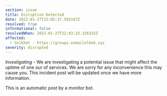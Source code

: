 ```yaml
---
section: issue
title: Disruption Detected
date: 2022-01-27T22:02:17.592187Z
resolved: true
informational: false
resolvedWhen: 2022-01-27T22:03:23.326315Z
affected:
  - Snikket - https://groups.esmailelbob.xyz
severity: disrupted
---
```

*Investigating* - We are investigating a potential issue that might affect the uptime of one our of services. We are sorry for any inconvenience this may cause you. This incident post will be updated once we have more information.

This is an automatic post by a monitor bot.
        